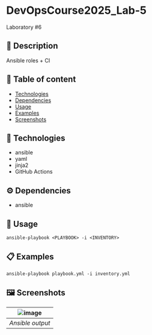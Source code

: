 # DevOpsCourse2025_Lab-5
Laboratory #6

## 📜 Description
Ansible roles + CI

## 📃 Table of content
- [Technologies](#-Technologies)
- [Dependencies](#-Dependencies)
- [Usage](#-Usage)
- [Examples](#-Examples)
- [Screenshots](#-Screenshots)

## 🔧 Technologies
- ansible
- yaml
- jinja2
- GitHub Actions

## ⚙  Dependencies
- ansible

## 🚀 Usage
``` ansible-playbook <PLAYBOOK> -i <INVENTORY> ```

## 📋 Examples
``` ansible-playbook playbook.yml -i inventory.yml ```

## 🖼 Screenshots
<div align="center">

| ![image](https://github.com/user-attachments/assets/4067be18-24d6-449e-b485-d1c1889ef191) | 
|:-:|
| *Ansible output* |

</div>
